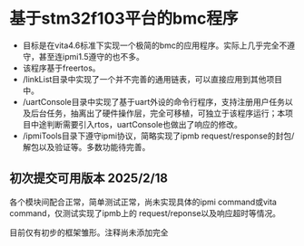 # 基于stm32f103平台的bmc程序

* 目标是在vita4.6标准下实现一个极简的bmc的应用程序。实际上几乎完全不遵守，甚至连ipmi1.5遵守的也不多。
* 该程序基于freertos。
* /linkList目录中实现了一个并不完善的通用链表，可以直接应用到其他项目中。
* /uartConsole目录中实现了基于uart外设的命令行程序，支持注册用户任务以及后台任务，抽离出了硬件操作层，完全可移植，可独立于该程序运行；本项目中途判断需要引入rtos，uartConsole也做出了响应的修改。
* /ipmiTools目录下遵守ipmi协议，简略实现了ipmb request/response的封包/解包以及验证等。多数功能待完善。

## 初次提交可用版本 2025/2/18

各个模块间配合正常，简单测试正常，尚未实现具体的ipmi command或vita command，仅测试实现了ipmb上的 request/reponse以及响应超时等情况。

目前仅有初步的框架雏形。注释尚未添加完全

